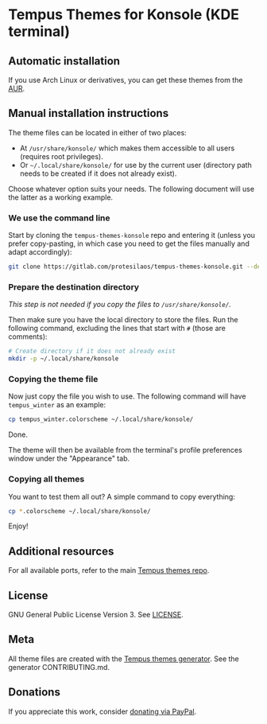 # Tempus Themes for Konsole (KDE terminal)

## Automatic installation

If you use Arch Linux or derivatives, you can get these themes from the [AUR](https://aur.archlinux.org/packages/tempus-themes-konsole-git/).

## Manual installation instructions

The theme files can be located in either of two places:

- At `/usr/share/konsole/` which makes them accessible to all users (requires root privileges).
- Or `~/.local/share/konsole/` for use by the current user (directory path needs to be created if it does not already exist).

Choose whatever option suits your needs. The following document will use the latter as a working example.

### We use the command line

Start by cloning the `tempus-themes-konsole` repo and entering it (unless you prefer copy-pasting, in which case you need to get the files manually and adapt accordingly):

```sh
git clone https://gitlab.com/protesilaos/tempus-themes-konsole.git --depth 1 && cd tempus-themes-konsole
```

### Prepare the destination directory

*This step is not needed if you copy the files to `/usr/share/konsole/`.*

Then make sure you have the local directory to store the files. Run the following command, excluding the lines that start with `#` (those are comments):

```sh
# Create directory if it does not already exist
mkdir -p ~/.local/share/konsole
```

### Copying the theme file

Now just copy the file you wish to use. The following command will have `tempus_winter` as an example:

```sh
cp tempus_winter.colorscheme ~/.local/share/konsole/
```

Done.

The theme will then be available from the terminal's profile preferences window under the "Appearance" tab.

### Copying all themes

You want to test them all out? A simple command to copy everything:

```sh
cp *.colorscheme ~/.local/share/konsole/
```

Enjoy!

## Additional resources

For all available ports, refer to the main [Tempus themes repo](https://gitlab.com/protesilaos/tempus-themes).

## License

GNU General Public License Version 3. See [LICENSE](https://gitlab.com/protesilaos/tempus-themes-konsole/blob/master/LICENSE).

## Meta

All theme files are created with the [Tempus themes generator](https://gitlab.com/protesilaos/tempus-themes-generator). See the generator CONTRIBUTING.md.

## Donations

If you appreciate this work, consider [donating via PayPal](https://www.paypal.me/protesilaos).
